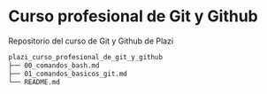 # Curso profesional de Git y Github

Repositorio del curso de Git y Github de Plazi


```bash
plazi_curso_profesional_de_git_y_github
├── 00_comandos_bash.md
├── 01_comandos_basicos_git.md
└── README.md
```